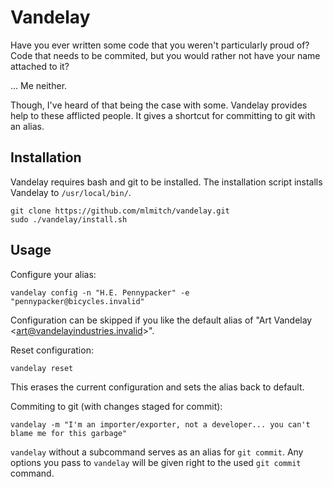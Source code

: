 # Vandelay 
Have you ever written some code that you weren't particularly proud of? 
Code that needs to be commited, but you would rather not have your name attached to it?

... Me neither.

Though, I've heard of that being the case with some.
Vandelay provides help to these afflicted people.
It gives a shortcut for committing to git with an alias.

## Installation
Vandelay requires bash and git to be installed.
The installation script installs Vandelay to `/usr/local/bin/`.

```
git clone https://github.com/mlmitch/vandelay.git
sudo ./vandelay/install.sh
```

## Usage
Configure your alias:
```
vandelay config -n "H.E. Pennypacker" -e "pennypacker@bicycles.invalid"
```
Configuration can be skipped if you like the default alias of "Art Vandelay \<art@vandelayindustries.invalid\>".

Reset configuration:
```
vandelay reset
```
This erases the current configuration and sets the alias back to default.

Commiting to git (with changes staged for commit):
```
vandelay -m "I'm an importer/exporter, not a developer... you can't blame me for this garbage"
```

`vandelay` without a subcommand serves as an alias for `git commit`. Any options you pass to `vandelay` will be given right to the used `git commit` command.
 
